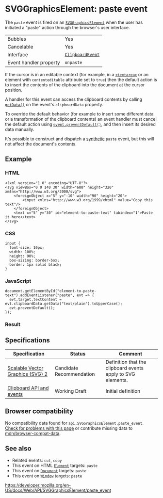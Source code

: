 SVGGraphicsElement: paste event
===============================

The `paste` event is fired on an [`SVGGraphicsElement`](../svggraphicselement) when the user has initiated a "paste" action through the browser's user interface.

<table><tbody><tr class="odd"><td>Bubbles</td><td>Yes</td></tr><tr class="even"><td>Cancelable</td><td>Yes</td></tr><tr class="odd"><td>Interface</td><td><a href="../clipboardevent"><code>ClipboardEvent</code></a></td></tr><tr class="even"><td>Event handler property</td><td><span class="page-not-created"><code>onpaste</code></span></td></tr></tbody></table>

If the cursor is in an editable context (for example, in a [`<textarea>`](https://developer.mozilla.org/en-US/docs/Web/HTML/Element/textarea) or an element with `contenteditable` attribute set to `true`) then the default action is to insert the contents of the clipboard into the document at the cursor position.

A handler for this event can access the clipboard contents by calling [`getData()`](../datatransfer/getdata) on the event's `clipboardData` property.

To override the default behavior (for example to insert some different data or a transformation of the clipboard contents) an event handler must cancel the default action using [`event.preventDefault()`](../event/preventdefault), and then insert its desired data manually.

It's possible to construct and dispatch a [synthetic](https://developer.mozilla.org/en-US/docs/Web/Events/Creating_and_triggering_events) `paste` event, but this will not affect the document's contents.

Example
-------

### HTML

    <?xml version="1.0" encoding="UTF-8"?>
    <svg viewBox="0 0 140 30" width="600" height="320" xmlns="http://www.w3.org/2000/svg">
        <foreignObject x="5" y="-10" width="90" height="20">
            <input xmlns="http://www.w3.org/1999/xhtml" value="Copy this text"/>
        </foreignObject>
        <text x="5" y="30" id="element-to-paste-text" tabindex="1">Paste it here</text>
    </svg>

### CSS

    input {
      font-size: 10px;
      width: 100%;
      height: 90%;
      box-sizing: border-box;
      border: 1px solid black;
    }

### JavaScript

    document.getElementById("element-to-paste-text").addEventListener("paste", evt => {
      evt.target.textContent = evt.clipboardData.getData("text/plain").toUpperCase();
      evt.preventDefault();
    });

### Result

Specifications
--------------

<table><thead><tr class="header"><th>Specification</th><th>Status</th><th>Comment</th></tr></thead><tbody><tr class="odd"><td><a href="https://svgwg.org/svg2-draft/types.html#SVGDOMDependencies">Scalable Vector Graphics (SVG) 2</a></td><td><span class="spec-cr">Candidate Recommendation</span></td><td>Definition that the clipboard events apply to SVG elements.</td></tr><tr class="even"><td><a href="https://w3c.github.io/clipboard-apis/#clipboard-event-paste">Clipboard API and events</a></td><td><span class="spec-wd">Working Draft</span></td><td>Initial definition</td></tr></tbody></table>

Browser compatibility
---------------------

No compatibility data found for `api.SVGGraphicsElement.paste_event`.  
[Check for problems with this page](#on-github) or contribute missing data to [mdn/browser-compat-data](https://github.com/mdn/browser-compat-data).

See also
--------

-   Related events: `cut`, `copy`
-   This event on HTML [`Element`](../element) targets: `paste`
-   This event on [`Document`](../document) targets: `paste`
-   This event on [`Window`](../window) targets: `paste`

<a href="https://developer.mozilla.org/en-US/docs/Web/API/SVGGraphicsElement/paste_event" class="_attribution-link">https://developer.mozilla.org/en-US/docs/Web/API/SVGGraphicsElement/paste_event</a>
